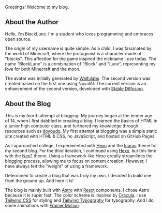 Greetings! Welcome to my blog.

## About the Author

Hello, I'm BlockLune. I'm a student who loves programming and embraces open source.

The origin of my username is quite simple: As a child, I was fascinated by the world of Minecraft, where the protagonist is a character made of "blocks". This affection for the game inspired the nickname I use today. The name "BlockLune" is a combination of "Block" and "Lune", representing my love for both Minecraft and the moon.

The avatar was initially generated by [Waifulabs](https://waifulabs.com/). The second version was created based on the first one using NovalAI. The current version is an enhancement of the second version, developed with [Stable Diffusion](https://github.com/AUTOMATIC1111/stable-diffusion-webui).

## About the Blog

This is my fourth attempt at blogging. My journey began at the tender age of 14, when I first dabbled in creating a blog. I learned the basics of HTML in a junior high computer class, and furthered my knowledge through resources such as [doyoudo](https://www.bilibili.com/video/BV1gp411f7j6). My first attempt at blogging was a simple static site created with HTML & CSS, no JavaScript, and hosted on GitHub Pages.

As I approached college, I experimented with [Hexo](https://hexo.io/) and the [Icarus](https://ppoffice.github.io/hexo-theme-icarus/) theme for my second blog. For the third iteration, I continued using [Hexo](https://hexo.io), but this time with the [NexT](https://theme-next.js.org/) theme. Using a framework like Hexo greatly streamlines the blogging process, allowing me to focus on content creation. However, I have always felt the "weight" of using a framework.

Determined to create a blog that was truly my own, I decided to build one from the ground up. And here it is!

The blog is mainly built with [Astro](https://astro.build/) with [React](https://react.dev/) components. I chose Astro because it is super fast. The color scheme is inspired by [Dracula](https://draculatheme.com/). I use [Tailwind CSS](https://tailwindcss.com/) for styling and [Tailwind Typography](https://github.com/tailwindlabs/tailwindcss-typography) for typography. And I do some animations with [Framer Motion](https://www.framer.com/motion/).
